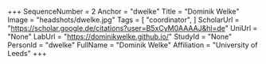 +++
SequenceNumber = 2
Anchor = "dwelke"
Title = "Dominik Welke"
Image = "headshots/dwelke.jpg"
Tags = [ "coordinator", ]
ScholarUrl = "https://scholar.google.de/citations?user=B5xCyM0AAAAJ&hl=de"
UniUrl = "None"
LabUrl = "https://dominikwelke.github.io/"
StudyId = "None"
PersonId = "dwelke"
FullName = "Dominik Welke"
Affiliation = "University of Leeds"
+++